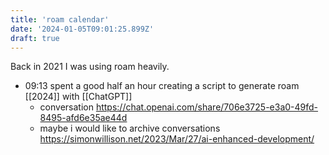 ```yaml
---
title: 'roam calendar'
date: '2024-01-05T09:01:25.899Z'
draft: true
---
```


Back in 2021 I was using roam heavily. 

- 09:13 spent a good half an hour creating a script to generate roam [[2024]] with [[ChatGPT]]
    - conversation https://chat.openai.com/share/706e3725-e3a0-49fd-8495-afd6e35ae44d
    - maybe i would like to archive conversations https://simonwillison.net/2023/Mar/27/ai-enhanced-development/

